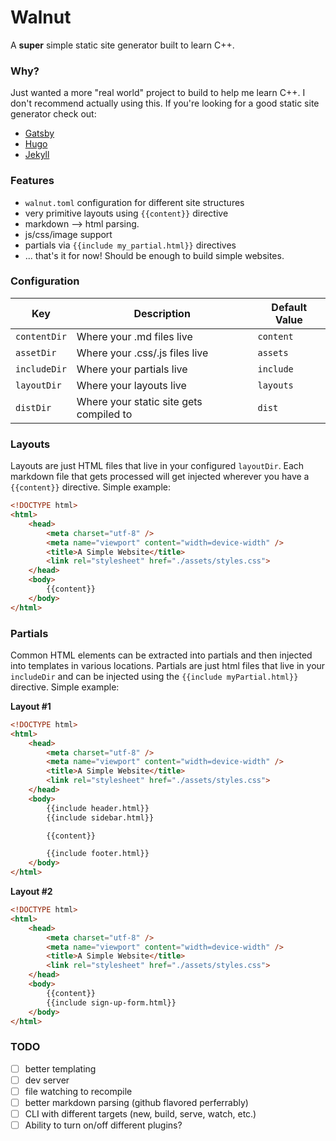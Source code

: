 # Walnut

A **super** simple static site generator built to learn C++.

### Why?

Just wanted a more "real world" project to build to help me learn C++.
I don't recommend actually using this.  If you're looking for a good static
site generator check out:

* [Gatsby](https://www.gatsbyjs.org/)
* [Hugo](https://gohugo.io/)
* [Jekyll](https://jekyllrb.com/)

### Features

* `walnut.toml` configuration for different site structures
* very primitive layouts using `{{content}}` directive
* markdown --> html parsing.
* js/css/image support 
* partials via `{{include my_partial.html}}` directives
* ... that's it for now!  Should be enough to build simple websites.

### Configuration

| Key | Description | Default Value |
|-------|-------------|-------------|
| `contentDir` | Where your .md files live | `content` |
| `assetDir` | Where your .css/.js files live | `assets` |
| `includeDir` | Where your partials live | `include` |
| `layoutDir` | Where your layouts live | `layouts` |
| `distDir` | Where your static site gets compiled to | `dist` |

### Layouts

Layouts are just HTML files that live in your configured `layoutDir`. Each
markdown file that gets processed will get injected wherever you have a
`{{content}}` directive.  Simple example:

```html
<!DOCTYPE html>
<html>
    <head>
        <meta charset="utf-8" />
        <meta name="viewport" content="width=device-width" />
        <title>A Simple Website</title>
        <link rel="stylesheet" href="./assets/styles.css">
    </head>
    <body>
        {{content}}
    </body>
</html>
```

### Partials 

Common HTML elements can be extracted into partials and then injected into
templates in various locations.  Partials are just html files that live in your
`includeDir` and can be injected using the `{{include myPartial.html}}`
directive.  Simple example:


**Layout #1**
```html
<!DOCTYPE html>
<html>
    <head>
        <meta charset="utf-8" />
        <meta name="viewport" content="width=device-width" />
        <title>A Simple Website</title>
        <link rel="stylesheet" href="./assets/styles.css">
    </head>
    <body>
        {{include header.html}}
        {{include sidebar.html}}

        {{content}}

        {{include footer.html}}
    </body>
</html>
```

**Layout #2**
```html
<!DOCTYPE html>
<html>
    <head>
        <meta charset="utf-8" />
        <meta name="viewport" content="width=device-width" />
        <title>A Simple Website</title>
        <link rel="stylesheet" href="./assets/styles.css">
    </head>
    <body>
        {{content}}
        {{include sign-up-form.html}}
    </body>
</html>
```

### TODO

- [ ] better templating
- [ ] dev server
- [ ] file watching to recompile
- [ ] better markdown parsing (github flavored perferrably)
- [ ] CLI with different targets (new, build, serve, watch, etc.)
- [ ] Ability to turn on/off different plugins?
